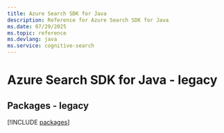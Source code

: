 ```yaml
---
title: Azure Search SDK for Java
description: Reference for Azure Search SDK for Java
ms.date: 07/29/2025
ms.topic: reference
ms.devlang: java
ms.service: cognitive-search
---
```

# Azure Search SDK for Java - legacy
## Packages - legacy
[!INCLUDE [packages](search-index.md)]
